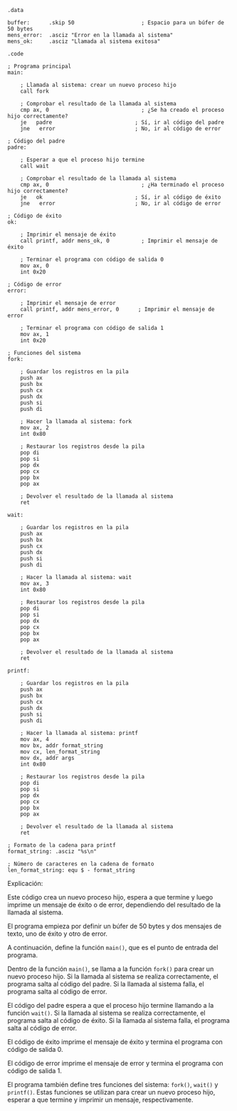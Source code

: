 ```assembly
.data

buffer:      .skip 50                     ; Espacio para un búfer de 50 bytes
mens_error:  .asciz "Error en la llamada al sistema"
mens_ok:     .asciz "Llamada al sistema exitosa"

.code

; Programa principal
main:

    ; Llamada al sistema: crear un nuevo proceso hijo
    call fork

    ; Comprobar el resultado de la llamada al sistema
    cmp ax, 0                             ; ¿Se ha creado el proceso hijo correctamente?
    je   padre                          ; Sí, ir al código del padre
    jne   error                         ; No, ir al código de error

; Código del padre
padre:

    ; Esperar a que el proceso hijo termine
    call wait

    ; Comprobar el resultado de la llamada al sistema
    cmp ax, 0                             ; ¿Ha terminado el proceso hijo correctamente?
    je   ok                             ; Sí, ir al código de éxito
    jne   error                         ; No, ir al código de error

; Código de éxito
ok:

    ; Imprimir el mensaje de éxito
    call printf, addr mens_ok, 0          ; Imprimir el mensaje de éxito

    ; Terminar el programa con código de salida 0
    mov ax, 0
    int 0x20

; Código de error
error:

    ; Imprimir el mensaje de error
    call printf, addr mens_error, 0      ; Imprimir el mensaje de error

    ; Terminar el programa con código de salida 1
    mov ax, 1
    int 0x20

; Funciones del sistema
fork:

    ; Guardar los registros en la pila
    push ax
    push bx
    push cx
    push dx
    push si
    push di

    ; Hacer la llamada al sistema: fork
    mov ax, 2
    int 0x80

    ; Restaurar los registros desde la pila
    pop di
    pop si
    pop dx
    pop cx
    pop bx
    pop ax

    ; Devolver el resultado de la llamada al sistema
    ret

wait:

    ; Guardar los registros en la pila
    push ax
    push bx
    push cx
    push dx
    push si
    push di

    ; Hacer la llamada al sistema: wait
    mov ax, 3
    int 0x80

    ; Restaurar los registros desde la pila
    pop di
    pop si
    pop dx
    pop cx
    pop bx
    pop ax

    ; Devolver el resultado de la llamada al sistema
    ret

printf:

    ; Guardar los registros en la pila
    push ax
    push bx
    push cx
    push dx
    push si
    push di

    ; Hacer la llamada al sistema: printf
    mov ax, 4
    mov bx, addr format_string
    mov cx, len_format_string
    mov dx, addr args
    int 0x80

    ; Restaurar los registros desde la pila
    pop di
    pop si
    pop dx
    pop cx
    pop bx
    pop ax

    ; Devolver el resultado de la llamada al sistema
    ret

; Formato de la cadena para printf
format_string: .asciz "%s\n"

; Número de caracteres en la cadena de formato
len_format_string: equ $ - format_string
```

Explicación:

Este código crea un nuevo proceso hijo, espera a que termine y luego imprime un mensaje de éxito o de error, dependiendo del resultado de la llamada al sistema.

El programa empieza por definir un búfer de 50 bytes y dos mensajes de texto, uno de éxito y otro de error.

A continuación, define la función `main()`, que es el punto de entrada del programa.

Dentro de la función `main()`, se llama a la función `fork()` para crear un nuevo proceso hijo. Si la llamada al sistema se realiza correctamente, el programa salta al código del padre. Si la llamada al sistema falla, el programa salta al código de error.

El código del padre espera a que el proceso hijo termine llamando a la función `wait()`. Si la llamada al sistema se realiza correctamente, el programa salta al código de éxito. Si la llamada al sistema falla, el programa salta al código de error.

El código de éxito imprime el mensaje de éxito y termina el programa con código de salida 0.

El código de error imprime el mensaje de error y termina el programa con código de salida 1.

El programa también define tres funciones del sistema: `fork()`, `wait()` y `printf()`. Estas funciones se utilizan para crear un nuevo proceso hijo, esperar a que termine y imprimir un mensaje, respectivamente.